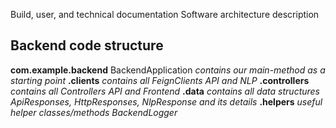 Build, user, and technical documentation
Software architecture description

## Backend code structure

**com.example.backend**
	BackendApplication
		_contains our main-method as a starting point_
	**.clients**
		_contains all FeignClients_
		_API and NLP_
	**.controllers**
		_contains all Controllers_
		_API and Frontend_
	**.data**
		_contains all data structures_
		_ApiResponses, HttpResponses, NlpResponse and its details_
	**.helpers**
		_useful helper classes/methods_
		_BackendLogger_